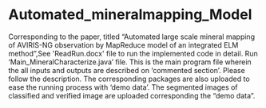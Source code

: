 # Automated_mineralmapping_Model
Corresponding to the paper, titled “Automated large scale mineral mapping of AVIRIS-NG observation by MapReduce model of an integrated ELM method”,See 'ReadRun.docx' file to run the implemented code in detail. Run ‘Main_MineralCharacterize.java’ file. This is the main program file wherein the all inputs and outputs are described on ‘commented section’. Please follow the description. The corresponding packages are also uploaded to ease the running process with ‘demo data’. The segmented images of classified and verified image are uploaded corresponding the “demo data”.
